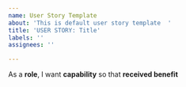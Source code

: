 ```yaml
---
name: User Story Template
about: 'This is default user story template  '
title: 'USER STORY: Title'
labels: ''
assignees: ''

---
```


As a **role**, I want **capability** so that **received benefit**
